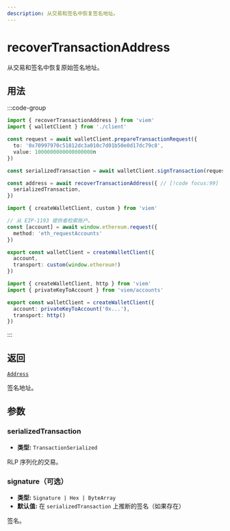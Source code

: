 ```yaml
---
description: 从交易和签名中恢复签名地址。
---
```


# recoverTransactionAddress

从交易和签名中恢复原始签名地址。

## 用法

:::code-group

```ts twoslash [example.ts]
import { recoverTransactionAddress } from 'viem'
import { walletClient } from './client'

const request = await walletClient.prepareTransactionRequest({
  to: '0x70997970c51812dc3a010c7d01b50e0d17dc79c8',
  value: 1000000000000000000n
})

const serializedTransaction = await walletClient.signTransaction(request)

const address = await recoverTransactionAddress({ // [!code focus:99]
  serializedTransaction,
})
```

```ts [client.ts (JSON-RPC 账户)]
import { createWalletClient, custom } from 'viem'

// 从 EIP-1193 提供者检索账户。
const [account] = await window.ethereum.request({ 
  method: 'eth_requestAccounts' 
})

export const walletClient = createWalletClient({
  account,
  transport: custom(window.ethereum!)
})
```

```ts twoslash [config.ts (本地账户)] filename="client.ts"
import { createWalletClient, http } from 'viem'
import { privateKeyToAccount } from 'viem/accounts'

export const walletClient = createWalletClient({
  account: privateKeyToAccount('0x...'),
  transport: http()
})
```

:::

## 返回

[`Address`](/docs/glossary/types#address)

签名地址。

## 参数

### serializedTransaction

- **类型:** `TransactionSerialized`

RLP 序列化的交易。

### signature（可选）

- **类型:** `Signature | Hex | ByteArray`
- **默认值:** 在 `serializedTransaction` 上推断的签名（如果存在）

签名。